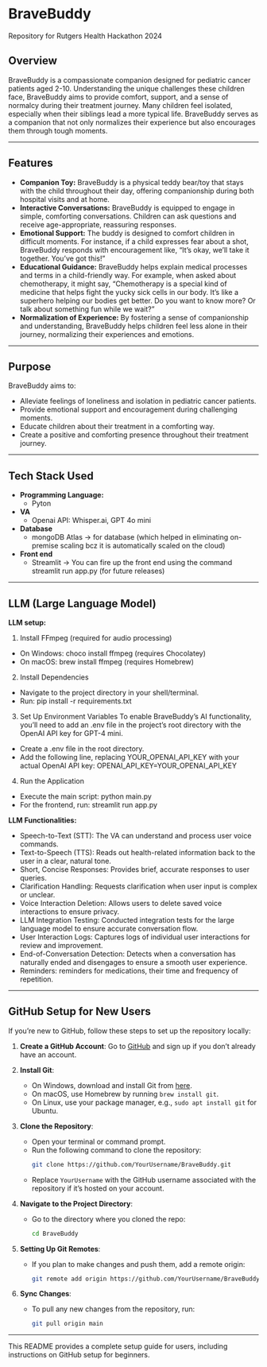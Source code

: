 # BraveBuddy 

Repository for Rutgers Health Hackathon 2024

## Overview
BraveBuddy is a compassionate companion designed for pediatric cancer patients aged 2-10. Understanding the unique challenges these children face, BraveBuddy aims to provide comfort, support, and a sense of normalcy during their treatment journey. Many children feel isolated, especially when their siblings lead a more typical life. BraveBuddy serves as a companion that not only normalizes their experience but also encourages them through tough moments.

---

## Features
- **Companion Toy:** BraveBuddy is a physical teddy bear/toy that stays with the child throughout their day, offering companionship during both hospital visits and at home.
- **Interactive Conversations:** BraveBuddy is equipped to engage in simple, comforting conversations. Children can ask questions and receive age-appropriate, reassuring responses.
- **Emotional Support:** The buddy is designed to comfort children in difficult moments. For instance, if a child expresses fear about a shot, BraveBuddy responds with encouragement like, “It’s okay, we’ll take it together. You’ve got this!”
- **Educational Guidance:** BraveBuddy helps explain medical processes and terms in a child-friendly way. For example, when asked about chemotherapy, it might say, “Chemotherapy is a special kind of medicine that helps fight the yucky sick cells in our body. It’s like a superhero helping our bodies get better. Do you want to know more? Or talk about something fun while we wait?”
- **Normalization of Experience:** By fostering a sense of companionship and understanding, BraveBuddy helps children feel less alone in their journey, normalizing their experiences and emotions.

---

## Purpose
BraveBuddy aims to:
  - Alleviate feelings of loneliness and isolation in pediatric cancer patients.
  - Provide emotional support and encouragement during challenging moments.
  - Educate children about their treatment in a comforting way.
  - Create a positive and comforting presence throughout their treatment journey.

---

## Tech Stack Used
- **Programming Language:**
  - Pyton
- **VA**
  - Openai API: Whisper.ai, GPT 4o mini
- **Database**
  - mongoDB Atlas -> for database (which helped in eliminating on-premise scaling bcz it is automatically scaled on the cloud)
- **Front end**
  - Streamlit -> You can fire up the front end using the command streamlit run app.py (for future releases)

---

## LLM (Large Language Model)
**LLM setup:**

1. Install FFmpeg (required for audio processing)
  - On Windows: choco install ffmpeg (requires Chocolatey)
  - On macOS: brew install ffmpeg (requires Homebrew)
2. Install Dependencies
  - Navigate to the project directory in your shell/terminal.
  - Run: pip install -r requirements.txt
3. Set Up Environment Variables
  To enable BraveBuddy’s AI functionality, you’ll need to add an .env file in the project’s root directory with the OpenAI API key for GPT-4 mini.
  - Create a .env file in the root directory.
  - Add the following line, replacing YOUR_OPENAI_API_KEY with your actual OpenAI API key:
    OPENAI_API_KEY=YOUR_OPENAI_API_KEY
4. Run the Application
  - Execute the main script: python main.py
  - For the frontend, run: streamlit run app.py

**LLM Functionalities:**
- Speech-to-Text (STT): The VA can understand and process user voice commands.
- Text-to-Speech (TTS): Reads out health-related information back to the user in a clear, natural tone.
- Short, Concise Responses: Provides brief, accurate responses to user queries.
- Clarification Handling: Requests clarification when user input is complex or unclear.
- Voice Interaction Deletion: Allows users to delete saved voice interactions to ensure privacy.
- LLM Integration Testing: Conducted integration tests for the large language model to ensure accurate conversation flow.
- User Interaction Logs: Captures logs of individual user interactions for review and improvement.
- End-of-Conversation Detection: Detects when a conversation has naturally ended and disengages to ensure a smooth user experience.
- Reminders: reminders for medications, their time and frequency of repetition.

---

## GitHub Setup for New Users

If you’re new to GitHub, follow these steps to set up the repository locally:

1. **Create a GitHub Account**: Go to [GitHub](https://github.com/) and sign up if you don’t already have an account.

2. **Install Git**: 
   - On Windows, download and install Git from [here](https://git-scm.com/download/win).
   - On macOS, use Homebrew by running `brew install git`.
   - On Linux, use your package manager, e.g., `sudo apt install git` for Ubuntu.

3. **Clone the Repository**:
   - Open your terminal or command prompt.
   - Run the following command to clone the repository:
     ```bash
     git clone https://github.com/YourUsername/BraveBuddy.git
     ```
   - Replace `YourUsername` with the GitHub username associated with the repository if it’s hosted on your account.

4. **Navigate to the Project Directory**:
   - Go to the directory where you cloned the repo:
     ```bash
     cd BraveBuddy
     ```

5. **Setting Up Git Remotes**:
   - If you plan to make changes and push them, add a remote origin:
     ```bash
     git remote add origin https://github.com/YourUsername/BraveBuddy.git
     ```

6. **Sync Changes**:
   - To pull any new changes from the repository, run:
     ```bash
     git pull origin main
     ```

---

This README provides a complete setup guide for users, including instructions on GitHub setup for beginners.


